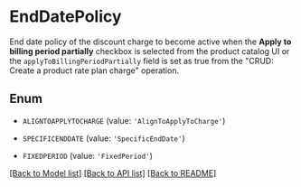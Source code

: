 # EndDatePolicy

End date policy of the discount charge to become active when the **Apply to billing period partially** checkbox is selected from the product catalog UI or the `applyToBillingPeriodPartially` field is set as true from the \"CRUD: Create a product rate plan charge\" operation.  

## Enum

* `ALIGNTOAPPLYTOCHARGE` (value: `'AlignToApplyToCharge'`)

* `SPECIFICENDDATE` (value: `'SpecificEndDate'`)

* `FIXEDPERIOD` (value: `'FixedPeriod'`)

[[Back to Model list]](../README.md#documentation-for-models) [[Back to API list]](../README.md#documentation-for-api-endpoints) [[Back to README]](../README.md)


